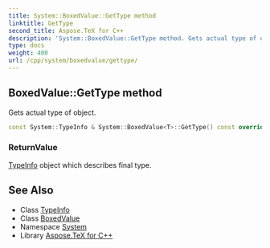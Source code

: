 ```yaml
---
title: System::BoxedValue::GetType method
linktitle: GetType
second_title: Aspose.TeX for C++
description: 'System::BoxedValue::GetType method. Gets actual type of object in C++.'
type: docs
weight: 400
url: /cpp/system/boxedvalue/gettype/
---
```

## BoxedValue::GetType method


Gets actual type of object.

```cpp
const System::TypeInfo & System::BoxedValue<T>::GetType() const override
```


### ReturnValue

[TypeInfo](../../typeinfo/) object which describes final type.

## See Also

* Class [TypeInfo](../../typeinfo/)
* Class [BoxedValue](../)
* Namespace [System](../../)
* Library [Aspose.TeX for C++](../../../)
